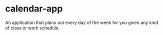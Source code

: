# calendar-app
An application that plans out every day of the week for you given any kind of class or work schedule.
